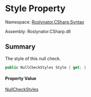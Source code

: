 # Style Property

Namespace: [Roslynator.CSharp.Syntax](../../README.md)

Assembly: Roslynator\.CSharp\.dll

## Summary

The style of this null check\.

```csharp
public NullCheckStyles Style { get; }
```

#### Property Value

[NullCheckStyles](../../../NullCheckStyles/README.md)


